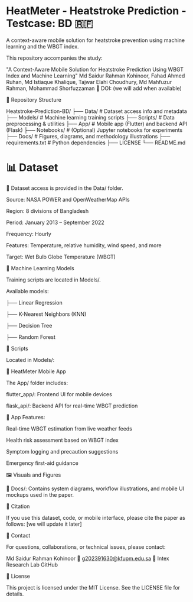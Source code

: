 # HeatMeter - Heatstroke Prediction - Testcase: BD 🇷🇫

A context-aware mobile solution for heatstroke prevention using machine learning and the WBGT index.

This repository accompanies the study:

"A Context-Aware Mobile Solution for Heatstroke Prediction Using WBGT Index and Machine Learning"
Md Saidur Rahman Kohinoor, Fahad Ahmed Ruhan, Md Istiaque Khalique, Tajwar Elahi Choudhury, Md Mahfuzur Rahman, Mohammad Shorfuzzaman
📜 DOI: (we will add when available)


📁 Repository Structure

Heatstroke-Prediction-BD/
├── Data/               # Dataset access info and metadata
├── Models/             # Machine learning training scripts
├── Scripts/            # Data preprocessing & utilities
├── App/                # Mobile app (Flutter) and backend API (Flask)
├── Notebooks/          # (Optional) Jupyter notebooks for experiments
├── Docs/               # Figures, diagrams, and methodology illustrations
├── requirements.txt    # Python dependencies
├── LICENSE
└── README.md

# 📊 Dataset

📂 Dataset access is provided in the Data/ folder.

Source: NASA POWER and OpenWeatherMap APIs

Region: 8 divisions of Bangladesh

Period: January 2013 – September 2022

Frequency: Hourly

Features: Temperature, relative humidity, wind speed, and more

Target: Wet Bulb Globe Temperature (WBGT)


🧠 Machine Learning Models

Training scripts are located in Models/.

Available models:

├── Linear Regression

├── K-Nearest Neighbors (KNN)

├── Decision Tree

├── Random Forest



🧰 Scripts

Located in Models/:

📱 HeatMeter Mobile App

The App/ folder includes:

flutter_app/: Frontend UI for mobile devices

flask_api/: Backend API for real-time WBGT prediction


🔑 App Features:

Real-time WBGT estimation from live weather feeds

Health risk assessment based on WBGT index

Symptom logging and precaution suggestions

Emergency first-aid guidance


🖼 Visuals and Figures

📂 Docs/: Contains system diagrams, workflow illustrations, and mobile UI mockups used in the paper.


📌 Citation

If you use this dataset, code, or mobile interface, please cite the paper as follows:
[we will update it later]

📨 Contact

For questions, collaborations, or technical issues, please contact:

Md Saidur Rahman Kohinoor
📧 g202391630@kfupm.edu.sa
🔗 Intex Research Lab GitHub

📄 License

This project is licensed under the MIT License. See the LICENSE file for details.
